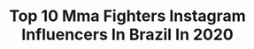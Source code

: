 ---
title: Top 10 Mma Fighters Instagram Influencers In Brazil In 2020
description: >-
  Find top mma fighters Instagram influencers in Brazil in 2020. Most popular hashtags: #mma #jiujitsu #brasil #ufc.
platform: Instagram
hits: 26
text_top: Discover the best Instagram influencers on inBeat.
text_bottom: Our search engine holds 26 Instagram influencers like this in Brazil for you to collaborate.
profiles:
  - username: "pantoja_oficial"
    fullname: >-
      Alexandre Pantoja
    bio: >-
      Family first MMA Fighter - Brazilian Fighter UFC flyweight division @pantojamma #arraialdocabo www.alexandrepantoja.com.br
    location: "Brazil"
    followers: 13822
    engagement: 610
    commentsToLikes: 0.069154
    id: ck5c9718uawb60i11rx56w96w
    verified: true
    hashtags: "#arraialdocabo, #ufcfighter, #muaythai, #mma"
  - username: "raonibarcelos_ufc"
    fullname: >-
      Raoni Barcelos
    bio: >-
      Lutador do UFC categoria galo 61kg bantamweight 135lbs Cartel:16-1 Professional MMA fighter Parcerias e contato: raonibarcelosufc@gmail.com
    location: "Brazil"
    followers: 25829
    engagement: 480
    commentsToLikes: 0.049115
    id: ck5c89w9q91uo0i11u3i8r776
    verified: false
    hashtags: "#ufc, #vit, #refitrefinaria, #usinadecampe"
  - username: "erinherle"
    fullname: >-
      Erin Herle
    bio: >-
      founder @submitthestigma athlete @hyperfly 🥊 amateur mma fighter 1-0 🥋 jiu jitsu black belt 🧠 mental health advocate email for seminars⬇️
    location: "Brazil"
    followers: 23114
    engagement: 308
    commentsToLikes: 0.037128
    id: ck5q1l7y9bith0i118y1w1sco
    verified: false
    hashtags: "#birthdaygirl, #hyperfly, #ycth, #youcantteachheart"
  - username: "alissonbarbosamma"
    fullname: >-
      Alisson Barbosa 🇧🇷
    bio: >-
      Pro MMA Fighter 18 wins | 14 submissions | 4 TKO BJJ Black Belt From Fortaleza 📍Phuket - @tigermuaythai 🇹🇭 ▪️Manager: @hercules_hlrsports 🇧🇷🇺🇸
    location: "Brazil"
    followers: 5671
    engagement: 544
    commentsToLikes: 0.119310
    id: ck9wfd4zzoc220j78454sv921
    verified: false
    hashtags: "#tigermuaythai, #jiujitsu, #china, #mma"
  - username: "patrickypitbull"
    fullname: >-
      patrickypitbull
    bio: >-
      Brazilian 🇧🇷 MMA fighter in Bellator
    location: "Brazil"
    followers: 56695
    engagement: 269
    commentsToLikes: 0.050977
    id: ck55p3fb39q3o0i11ebozo7vn
    verified: true
    hashtags: "#bellator, #mma, #tbt, #ko"
  - username: "makhmud_muradov"
    fullname: >-
      Makhmud “Mach” Muradov
    bio: >-
      UFC Middleweight Fighter 🇺🇿🇨🇿 First MMA Fighter TMT
    location: "Brazil"
    followers: 1016200
    engagement: 469
    commentsToLikes: 0.022681
    id: ck134p8srxj8m0i191xvdhngv
    verified: false
    hashtags: "#uzbek, #poland, #fight, #ready"
  - username: "marcinheld"
    fullname: >-
      Marcin Held
    bio: >-
      Pro MMA fighter (26-7) BJJ Black Belt (2nd Degree) Medicals by @multi_med CBD products by @newgardenlab -20% code: marcin20 Sportswear by @ground_game
    location: "Brazil"
    followers: 23243
    engagement: 213
    commentsToLikes: 0.008022
    id: ck15ts8wqjmra0i190yy41g9m
    verified: true
    hashtags: "#multimedwarszawa, #stayfocused, #fizjoterapia, #sportsman"
  - username: "gabigarciaofficial"
    fullname: >-
      Gabi Garcia
    bio: >-
      📍Ca 🇺🇸 Black Belt 3 degree 9x World Champion black belt🥇 11x Pan-American 🥇 8x world champion pro🥇 4 X ADCC cham🥇 MMA fighter 6-0 Hall of Fame🏆
    location: "Brazil"
    followers: 422170
    engagement: 81
    commentsToLikes: 0.017699
    id: ckaos66ezq9tz0i78fpc524yk
    verified: true
    hashtags: "#jiujitsu, #alliancebjj, #allianceeastvale, #repost"
  - username: "cesinha_almeida"
    fullname: >-
      Cesinha Almeida
    bio: >-
      Cesar Almeida Kickboxing and MMA fighter👊🏾 Corinthians MMA WGP Champion🏆🥇 #wgp #Glorykickboxing World Champion WKN Sk Middleweight 46-7-1 (W-L-D) 27
    location: "Brazil"
    followers: 8194
    engagement: 761
    commentsToLikes: 0.065854
    id: ck6tmqtq28cp50j71mz0c154f
    verified: false
    hashtags: "#sempreemp, #repost, #boxing, #glory"
  - username: "leozadanogueira"
    fullname: >-
      Leozada Nogueira
    bio: >-
      ▪️Team @alexandre_pequeno #1 ☝🏻 ▪️Profissional MMA Fighter 👊🏻👊🏻 ▪️Grappling World Champ 🌍🏆 ▪️Brazilian Champ 🏆 ▪️ADCC Champ 🏆 ▪️Rio 💎❤️ 📍🇧🇷
    location: "Brazil"
    followers: 5897
    engagement: 622
    commentsToLikes: 0.039335
    id: ckaortrflopo60i78kx2rad7j
    verified: false
    hashtags: "#mma, #lutalivre, #grappling, #brasil"
---